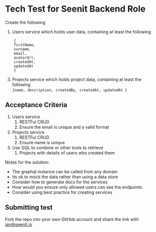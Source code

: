 # Tech Test for Seenit Backend Role

Create the following  
1. Users service which holds user data, containing at least the following  
```
    {
    firstName,
    surname,
    email,
    avatarUrl,
    createdAt,
    updatedAt
    }
```
3. Projects service which holds project data, containing at least the following  
`{name, description, createdBy, createdAt, updatedAt }`

## Acceptance Criteria
1. Users service
    1. RESTFul CRUD
    2. Ensure the email is unique and a valid format
2. Projects service
    1. RESTFul CRUD
    2. Ensure name is unique
3. Use GQL to combine or other tools to retrieve
    1. Projects with details of users who created them

Notes for the solution:
- The graphql instance can be called from any domain
- Its ok to mock the data rather than using a data store
- Consider how to generate docs for the services
- How would you ensure only allowed users can see the endpoints
- Consider using best practice for creating services

## Submitting test
Fork the repo into your own GitHub account and share the link with ian@seenit.io
